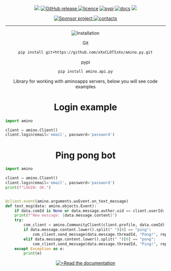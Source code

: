 <body>
	<p align="center">
	    <a href="#"><img src="https://github.com/xXxCLOTIxXx/amino.py/blob/main/card.png"/></a>
	    <a href="https://github.com/xXxCLOTIxXx/amino.py/releases"><img src="https://img.shields.io/github/v/release/xXxCLOTIxXx/amino.py" alt="GitHub release" />
	    <a href="https://github.com/xXxCLOTIxXx/amino.py/blob/main/LICENSE"><img src="https://img.shields.io/badge/License-MIT-yellow.svg" alt="licence" /></a>
	    <a href="https://pypi.org/project/amino.py.api/"><img src="https://img.shields.io/pypi/v/amino.py.api" alt="pypi" /></a>
	    <a href="https://github.com/xXxCLOTIxXx/amino.py/blob/main/docs/main.md"><img src="https://img.shields.io/website?down_message=failing&label=docs&up_color=green&up_message=passing&url=https://github.com/xXxCLOTIxXx/amino.py/blob/main/docs/main.md" alt="docs" /></a>
	<img src="https://img.shields.io/pypi/dm/amino.py.api" />
	</p>
	<div align="center">
		<a href="https://github.com/xXxCLOTIxXx/xXxCLOTIxXx/blob/main/sponsor.md">
			<img src="https://img.shields.io/badge/%D0%A1%D0%BF%D0%BE%D0%BD%D1%81%D0%B8%D1%80%D0%BE%D0%B2%D0%B0%D1%82%D1%8C-Donate-F79B1F?style=for-the-badge&logo=github&logoColor=FF69B4&color=FF69B4" alt="Sponsor project"/>
		</a>
<a href="https://github.com/xXxCLOTIxXx/xXxCLOTIxXx/blob/main/contacts.md"><img src="https://img.shields.io/badge/Контакты-Contacts-F79B1F?style=for-the-badge&logoColor=0077b6&color=0077b6" alt="contacts" /></a>
		<hr>
		<img src="https://readme-typing-svg.demolab.com?font=Fira+Code&size=28&duration=2000&pause=2000&color=3DACF7&random=false&width=200&repeat=false&lines=Installation" alt="Installation"/>
	<p>Git</p>
	
```bash
pip install git+https://github.com/xXxCLOTIxXx/amino.py.git
```
<p>pypi</p>

```bash
pip install amino.api.py
```
</div>

<p align="center">Library for working with aminoapps servers, below you will see code examples</p>
<h1 align="center">Login example</h1>

```python
import amino

client = amino.Client()
client.login(email='email', password='password')
```
<h1 align="center">Ping pong bot</h1>

```python
import amino

client = amino.Client()
client.login(email='email', password='password')
print(f"LOGIN: OK.")


@client.event(amino.arguments.wsEvent.on_text_message)
def text_msg(data: amino.objects.Event):
    if data.comId is None or data.message.author.uid == client.userId: return
    print(f"New message: {data.message.content}")
    try:
        com_client = amino.CommunityClient(client.profile, data.comId)
        if data.message.content.lower().split(" ")[0] == "ping":
            com_client.send_message(data.message.threadId, "Pong!", replyTo=data.message.messageId)
        elif data.message.content.lower().split(" ")[0] == "pong":
            com_client.send_message(data.message.threadId, "Ping!", replyTo=data.message.messageId)
    except Exception as e:
        print(e)


```

<p align="center">
<a href="https://github.com/xXxCLOTIxXx/amino.py/blob/main/docs/main.md">
<img src="https://readme-typing-svg.demolab.com?font=Fira+Code&size=14&duration=1&pause=31&color=3DACF7&random=false&width=195&lines=Read+the+documentation" alt="=Read the documentation"/>
</a>
</p>
</body>
